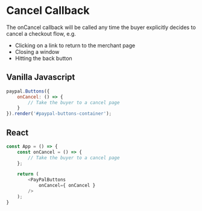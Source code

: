 # Cancel Callback

The onCancel callback will be called any time the buyer explicitly decides to cancel a checkout flow, e.g.

- Clicking on a link to return to the merchant page
- Closing a window
- Hitting the back button

## Vanilla Javascript

```javascript
paypal.Buttons({
    onCancel: () => {
        // Take the buyer to a cancel page
    }
}).render('#paypal-buttons-container');
```

## React

```javascript
const App = () => {
    const onCancel = () => {
        // Take the buyer to a cancel page
    };

    return (
        <PayPalButtons
            onCancel={ onCancel }
        />
    );
}
```
